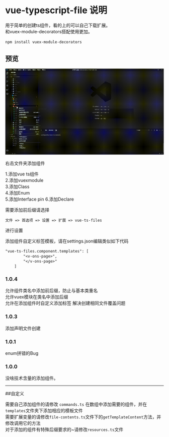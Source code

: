# vue-typescript-file 说明

用于简单的创建ts组件，看的上的可以自己下载扩展。  
和vuex-module-decorators搭配使用更加。  

`npm install vuex-module-decorators`

## 预览

![image](images/create-component.gif)

右击文件夹添加组件  

1.添加vue ts组件  
2.添加vuexmodule  
3.添加Class  
4.添加Enum  
5.添加Interface  pin
6.添加Declare  

需要添加前后缀请选择  

```
文件 => 首选项 => 设置 => 扩展 => vue-ts-files
```

进行设置

添加组件自定义标签模板，请在settings.json编辑类似如下代码

```
"vue-ts-files.component.templates": [
        "<v-ons-page>",
        "</v-ons-page>"
    ]
```

### 1.0.4

允许组件类名中添加前后缀，防止与基本类重名  
允许vuex模块在类名中添加后缀  
允许在添加组件时自定义添加标签
解决创建相同文件覆盖问题

### 1.0.3

添加声明文件创建

### 1.0.1

enum拼错的Bug

### 1.0.0

没啥技术含量的添加组件。

-----------------------------------------------------------------------------------------------------------

##自定义

需要自己添加组件的请修改 `commands.ts` 在数组中添加需要的组件，并在`templates`文件夹下添加相应的模板文件   
需要扩展变量的请修改`file-contents.ts`文件下的`getTemplateContent`方法，并修改调用它的方法   
对于添加的组件有特殊后缀要求的~请修改`resources.ts`文件  